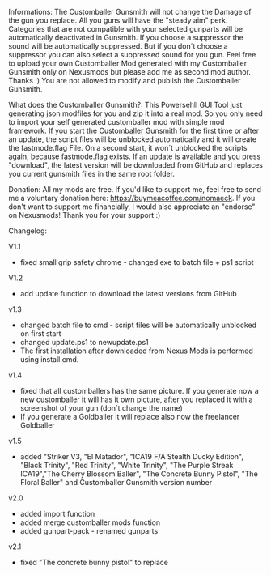 Informations:
The Customballer Gunsmith will not change the Damage of the gun you replace.
All you guns will have the "steady aim" perk.
Categories that are not compatible with your selected gunparts will be automatically deactivated in Gunsmith.
If you choose a suppressor the sound will be automatically suppressed. But if you don´t choose a suppressor you can also select a suppressed sound for you gun.
Feel free to upload your own Customballer Mod generated with my Customballer Gunsmith only on Nexusmods but please add me as second mod author. Thanks :)
You are not allowed to modify and publish the Customballer Gunsmith.


What does the Customballer Gunsmith?:
This Powersehll GUI Tool just generating json modfiles for you and zip it into a real mod.
So you only need to import your self generated customballer mod with simple mod framework.
If you start the Customballer Gunsmith for the first time or after an update, the script files will be unblocked automatically and it will create the fastmode.flag File.
On a second start, it won´t unblocked the scripts again, because fastmode.flag exists.
If an update is available and you press "download", the latest version will be downloaded from GitHub and replaces you current gunsmith files in the same root folder.

Donation:
All my mods are free. If you'd like to support me, feel free to send me a voluntary donation here: https://buymeacoffee.com/nomaeck.
If you don't want to support me financially, I would also appreciate an "endorse" on Nexusmods!
Thank you for your support :)


Changelog:

V1.1 
- fixed small grip safety chrome - changed exe to batch file + ps1 script

V1.2
- add update function to download the latest versions from GitHub

v1.3
- changed batch file to cmd - script files will be automatically unblocked on first start 
- changed update.ps1 to newupdate.ps1
- The first installation after downloaded from Nexus Mods is performed using install.cmd.

v1.4
- fixed that all customballers has the same picture. If you generate now a new customballer it will has it own picture, after you replaced it with a screenshot of your gun (don´t change the name)
- If you generate a Goldballer it will replace also now the freelancer Goldballer

v1.5
- added "Striker V3, "El Matador", "ICA19 F/A Stealth Ducky Edition", "Black Trinity", "Red Trinity", "White Trinity", "The Purple Streak ICA19","The Cherry Blossom Baller", "The Concrete Bunny Pistol", "The Floral Baller" and Customballer Gunsmith version number

v2.0 
- added import function
- added merge customballer mods function
- added gunpart-pack - renamed gunparts

v2.1 
- fixed "The concrete bunny pistol" to replace
